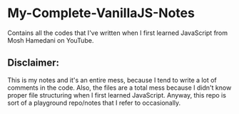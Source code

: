 # My-Complete-VanillaJS-Notes
Contains all the codes that I've written when I first learned JavaScript from Mosh Hamedani on YouTube.

## Disclaimer:
This is my notes and it's an entire mess, because I tend to write a lot of comments in the code. Also, the files are a total mess because I didn't know proper file structuring when I first learned JavaScript. Anyway, this repo is sort of a playground repo/notes that I refer to occasionally.
